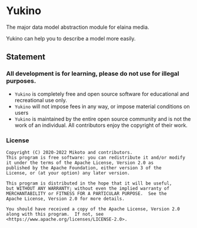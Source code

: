 # Yukino
The major data model abstraction module for elaina media.

Yukino can help you to describe a model more easily.

## Statement
### All development is for learning, please do not use for illegal purposes.
- `Yukino` is completely free and open source software for educational and recreational use only.
- `Yukino` will not impose fees in any way, or impose material conditions on users
- `Yukino` is maintained by the entire open source community and is not the work of an individual. All contributors enjoy the copyright of their work.
### License
```
Copyright (C) 2020-2022 Mikoto and contributors.
This program is free software: you can redistribute it and/or modify
it under the terms of the Apache License, Version 2.0 as
published by the Apache Foundation, either version 3 of the
License, or (at your option) any later version.
    
This program is distributed in the hope that it will be useful,
but WITHOUT ANY WARRANTY; without even the implied warranty of
MERCHANTABILITY or FITNESS FOR A PARTICULAR PURPOSE.  See the
Apache License, Version 2.0 for more details.

You should have received a copy of the Apache License, Version 2.0
along with this program.  If not, see <https://www.apache.org/licenses/LICENSE-2.0>.
```